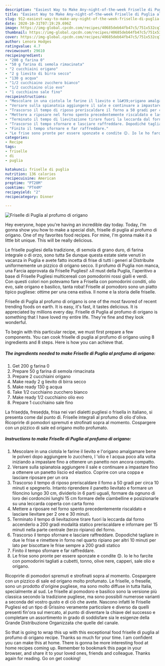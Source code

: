 ```yaml
---
description: "Easiest Way to Make Any-night-of-the-week Friselle di Puglia al profumo di origano"
title: "Easiest Way to Make Any-night-of-the-week Friselle di Puglia al profumo di origano"
slug: 912-easiest-way-to-make-any-night-of-the-week-friselle-di-puglia-al-profumo-di-origano
date: 2020-10-31T07:19:29.696Z
image: https://img-global.cpcdn.com/recipes/40685deb64fb47c5/751x532cq70/friselle-di-puglia-al-profumo-di-origano-recipe-main-photo.jpg
thumbnail: https://img-global.cpcdn.com/recipes/40685deb64fb47c5/751x532cq70/friselle-di-puglia-al-profumo-di-origano-recipe-main-photo.jpg
cover: https://img-global.cpcdn.com/recipes/40685deb64fb47c5/751x532cq70/friselle-di-puglia-al-profumo-di-origano-recipe-main-photo.jpg
author: Lenora Hodges
ratingvalue: 4.7
reviewcount: 29610
recipeingredient:
- "200 g farina 0"
- "50 g farina di semola rimacinata"
- "2 cucchiaini origano"
- "2 g lievito di birra secco"
- "130 g acqua"
- "1/2 cucchiaino zucchero bianco"
- "1/2 cucchiaino olio evo"
- "1 cucchiaino sale fino"
recipeinstructions:
- "Mescolare in una ciotola le farine il lievito e l&#39;origano amalgamare bene le polveri dopo aggiungere lo zucchero, l &#39;olio e l acqua poco alla volta iniziando a impastare fino a ottenere un panetto non ancora compatto."
- "Versare sulla spianatoia aggiungere il sale e continuare a impastare fino a ottenere un panetto liscio ed elastico. Coprire con una coppa e lasciare riposare per un ora"
- "Trascorso il tempo di riposo preriscaldare il forno a 50 gradi per circa 10 minuti e spegnerlo. Intanto riprendere il panetto lievitato e formare un filoncino lungo 30 cm, dividerlo in 6 parti uguali, formare da ognuno di loro dei cordoncini lunghi 15 cm formare delle ciambelline e posizionarle su una leccarda coperta con carta forno"
- "Mettere a riposare nel forno spento precedentemente riscaldato e lasciare lievitare per 2 ore e 30 minuti."
- "Terminato il tempo di lievitazione tirare fuori la leccarda dal forno accenderlo a 200 gradi modalità statico preriscaldare e infornare per 15 minuti nella parte centrale (terzo ripiano) del forno."
- "Trascorso il tempo sfornare e lasciare raffreddare. Dopodiché tagliare in due le frise e rimettere in forno nel quarto ripiano per altri 10 minuti per lato per biscottare le frise sempre a 200 gradi statico"
- "Finito il tempo sfornare e far raffreddare."
- "Le frise sono pronte per essere sponzate e condite 😊. Io le ho farcite con pomodorini tagliati a cubetti, tonno, olive nere, capperi, sale olio e origano."
categories:
- Recipe
tags:
- friselle
- di
- puglia

katakunci: friselle di puglia 
nutrition: 136 calories
recipecuisine: American
preptime: "PT20M"
cooktime: "PT44M"
recipeyield: "2"
recipecategory: Dinner

---
```



![Friselle di Puglia al profumo di origano](https://img-global.cpcdn.com/recipes/40685deb64fb47c5/751x532cq70/friselle-di-puglia-al-profumo-di-origano-recipe-main-photo.jpg)

Hey everyone, hope you're having an incredible day today. Today, I'm gonna show you how to make a special dish, friselle di puglia al profumo di origano. One of my favorites food recipes. For mine, I'm gonna make it a little bit unique. This will be really delicious.

Le friselle pugliesi della tradizione, di semola di grano duro, di farina integrale o di orzo, sono tutta Se dunque questa estate siete venuti in vacanza in Puglia e avete fatto incetta di frise di tutti i generi al Distribuite uniformemente un pizzico di origano secco. Il profumo di Puglia non manca, una Farcia approvata da Friselle Pugliesi! 🔝Il must della Puglia, l&#39;aperitivo a base di Friselle Pugliesi multicereali con pomodorini rossi gialli e verdi. ⠀ Con questi colori non potevamo fare a Frisella con pomodorini conditi, olio evo, sale origano e basilico, tanta roba! Friselle al pomodoro sono un piatto tipico pugliese: ottime per una cena estiva. Il nome e la storia delle friselle.

Friselle di Puglia al profumo di origano is one of the most favored of recent trending foods on earth. It is easy, it's fast, it tastes delicious. It is appreciated by millions every day. Friselle di Puglia al profumo di origano is something that I have loved my entire life. They're fine and they look wonderful.


To begin with this particular recipe, we must first prepare a few components. You can cook friselle di puglia al profumo di origano using 8 ingredients and 8 steps. Here is how you can achieve that.

<!--inarticleads1-->

##### The ingredients needed to make Friselle di Puglia al profumo di origano:

1. Get 200 g farina 0
1. Prepare 50 g farina di semola rimacinata
1. Prepare 2 cucchiaini origano
1. Make ready 2 g lievito di birra secco
1. Make ready 130 g acqua
1. Take 1/2 cucchiaino zucchero bianco
1. Make ready 1/2 cucchiaino olio evo
1. Prepare 1 cucchiaino sale fino


La friseḍḍa, freseḍḍa, frisa nei vari dialetti pugliesi o frisella in italiano, si presenta come dal punto di. Friselle integrali al profumo di olio d&#39;oliva. Ricoprirle di pomodori spremuti e strofinati sopra al momento. Cospargere con un pizzico di sale ed origano molto profumato. 

<!--inarticleads2-->

##### Instructions to make Friselle di Puglia al profumo di origano:

1. Mescolare in una ciotola le farine il lievito e l&#39;origano amalgamare bene le polveri dopo aggiungere lo zucchero, l &#39;olio e l acqua poco alla volta iniziando a impastare fino a ottenere un panetto non ancora compatto.
1. Versare sulla spianatoia aggiungere il sale e continuare a impastare fino a ottenere un panetto liscio ed elastico. Coprire con una coppa e lasciare riposare per un ora
1. Trascorso il tempo di riposo preriscaldare il forno a 50 gradi per circa 10 minuti e spegnerlo. Intanto riprendere il panetto lievitato e formare un filoncino lungo 30 cm, dividerlo in 6 parti uguali, formare da ognuno di loro dei cordoncini lunghi 15 cm formare delle ciambelline e posizionarle su una leccarda coperta con carta forno
1. Mettere a riposare nel forno spento precedentemente riscaldato e lasciare lievitare per 2 ore e 30 minuti.
1. Terminato il tempo di lievitazione tirare fuori la leccarda dal forno accenderlo a 200 gradi modalità statico preriscaldare e infornare per 15 minuti nella parte centrale (terzo ripiano) del forno.
1. Trascorso il tempo sfornare e lasciare raffreddare. Dopodiché tagliare in due le frise e rimettere in forno nel quarto ripiano per altri 10 minuti per lato per biscottare le frise sempre a 200 gradi statico
1. Finito il tempo sfornare e far raffreddare.
1. Le frise sono pronte per essere sponzate e condite 😊. Io le ho farcite con pomodorini tagliati a cubetti, tonno, olive nere, capperi, sale olio e origano.


Ricoprirle di pomodori spremuti e strofinati sopra al momento. Cospargere con un pizzico di sale ed origano molto profumato. Le friselle, o freselle, sono un prodotto d&#39;origine pugliese, ma sono molto diffuse in tutta Italia, specialmente al sud. Le friselle al pomodoro e basilico sono la versione più classica secondo la tradizione pugliese, ma sono possibili numerose varianti a seconda del vostro gusto e di ciò che avete. Nascono infatti le Friselle Pugliesi ed un tipo di Grissino veramente particolare e diverso da quelli presenti fin&#39;ora sul mercato, al punto di diventare la chiave del successo e completare un assortimento in grado di soddisfare sia le esigenze della Grande Distribuzione Organizzata che quelle del canale. 

So that is going to wrap this up with this exceptional food friselle di puglia al profumo di origano recipe. Thanks so much for your time. I am confident you can make this at home. There is gonna be more interesting food at home recipes coming up. Remember to bookmark this page in your browser, and share it to your loved ones, friends and colleague. Thanks again for reading. Go on get cooking!
